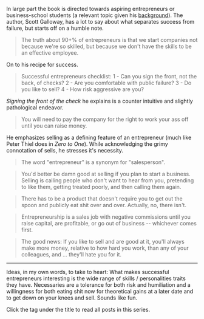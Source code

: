 In large part the book is directed towards aspiring entrepreneurs or business-school students (a relevant topic given his [background](https://tedslocum.com/daily/2020/03/21/Algebra-Of-Happiness-Intro)). The author, Scott Galloway, has a lot to say about what separates success from failure, but starts off on a humble note.  

> The truth about 90+% of entrepreneurs is that we start companies not because we're so skilled, but because we don't have the skills to be an effective employee.

On to his recipe for success.

> Successful entrepreneurs checklist: 1 - Can you sign the front, not the back, of checks? 2 - Are you comfortable with public failure? 3 - Do you like to sell? 4 - How risk aggressive are you?

_Signing the front of the check_ he explains is a counter intuitive and slightly pathological endeavor.

> You will need to pay the company for the right to work your ass off until you can raise money.

He emphasizes selling as a defining feature of an entrepreneur (much like Peter Thiel does in _Zero to One_). While acknowledging the grimy connotation of sells, he stresses it's necessity.  

> The word "entrepreneur" is a synonym for "salesperson".

> You'd better be damn good at selling if you plan to start a business. Selling is calling people who don't want to hear from you, pretending to like them, getting treated poorly, and then calling them again.

> There has to be a product that doesn't require you to get out the spoon and publicly eat shit over and over. Actually, no, there isn't.

> Entrepreneurship is a sales job with negative commissions until you raise capital, are profitable, or go out of business -- whichever comes first.

> The good news: If you like to sell and are good at it, you'll always make more money, relative to how hard you work, than any of your colleagues, and ... they'll hate you for it.

<hr />

Ideas, in my own words, to take to heart: What makes successful entrepreneurs interesting is the wide range of skills / personalities traits they have. Necessaries are a tolerance for both risk and humiliation and a willingness for both eating shit now for theoretical gains at a later date and to get down on your knees and sell. Sounds like fun.

Click the tag under the title to read all posts in this series.
